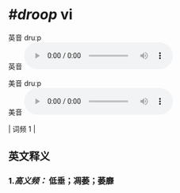 # ***\#droop*** vi
英音 druːp  
英音
<audio src="./media/droop-B.aac" controls="controls"></audio>

美音 druːp  
美音
<audio src="./media/droop.aac" controls="controls"></audio>



| 词频 1 |  

英文释义
---
### 1.*高义频：* **低垂；凋萎；萎靡**  


